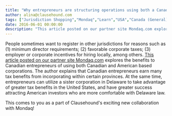 ```yaml
---
title: "Why entrepreneurs are structuring operations using both a Canada-based corporation and a Delaware-based corporation?"
author: alina@clausehound.com
tags: ["Jurisdiction Shopping","Mondaq","Learn","USA","Canada (General)"]
date: 2016-06-01 00:00:00
description: "This article posted on our partner site Mondaq.com explores the benefits to Canadian entrepreneurs of using both Canadian and American based corporations. The author explains that Canadian entreprene..."
---
```


People sometimes want to register in other jurisdictions for reasons such as (1) minimum director requirements; (2) favorable corporate taxes; (3) employer or corporate incentives for hiring locally, among others. [This article posted on our partner site Mondaq.com](http://www.mondaq.com/canada/x/496514/Corporate+Tax/The+Delaware+Canco+Straddle+For+Canadian+Tech+StartUps) explores the benefits to Canadian entrepreneurs of using both Canadian and American based corporations. The author explains that Canadian entrepreneurs earn many tax benefits from incorporating within certain provinces. At the same time, entrepreneurs can utilize a sister corporation in Delaware to take advantage of greater tax benefits in the United States, and have greater success attracting American investors who are more comfortable with Delaware law.

This comes to you as a part of Clausehound's exciting new collaboration with Mondaq!
